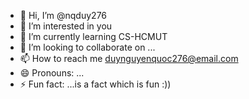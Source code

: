 - 👋 Hi, I’m @nqduy276
- 👀 I’m interested in you
- 🌱 I’m currently learning CS-HCMUT
- 💞️ I’m looking to collaborate on ...
- 📫 How to reach me duynguyenquoc276@email.com
- 😄 Pronouns: ...
- ⚡ Fun fact: ...is a fact which is fun :))

<!---
nqduy276/nqduy276 is a ✨ special ✨ repository because its `README.md` (this file) appears on your GitHub profile.
You can click the Preview link to take a look at your changes.
--->

